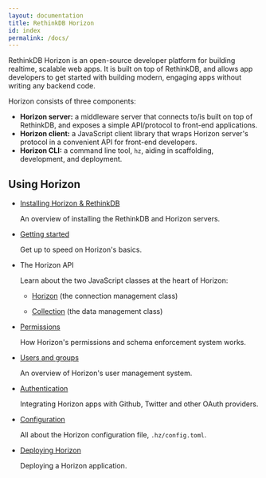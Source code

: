 ```yaml
---
layout: documentation
title: RethinkDB Horizon
id: index
permalink: /docs/
---
```


RethinkDB Horizon is an open-source developer platform for building realtime, scalable web apps. It is built on top of RethinkDB, and allows app developers to get started with building modern, engaging apps without writing any backend code.

Horizon consists of three components:

* **Horizon server:** a middleware server that connects to/is built on top of RethinkDB, and exposes a simple API/protocol to front-end applications.
* **Horizon client:** a JavaScript client library that wraps Horizon server's protocol in a convenient API for front-end developers.
* **Horizon CLI:** a command line tool, `hz`, aiding in scaffolding, development, and deployment.

## Using Horizon

* [Installing Horizon & RethinkDB](/install)

    An overview of installing the RethinkDB and Horizon servers.

* [Getting started](/docs/getting-started)

    Get up to speed on Horizon's basics.

* The Horizon API

    Learn about the two JavaScript classes at the heart of Horizon:

    * [Horizon](/api/horizon) (the connection management class)

    * [Collection](/api/collection) (the data management class)

* [Permissions](/docs/permissions)

    How Horizon's permissions and schema enforcement system works.

* [Users and groups](/docs/users/)

    An overview of Horizon's user management system.

* [Authentication](/authentication)

    Integrating Horizon apps with Github, Twitter and other OAuth providers.

* [Configuration](/docs/configuration)

    All about the Horizon configuration file, `.hz/config.toml`.

* [Deploying Horizon](/docs/deployment)

    Deploying a Horizon application.
